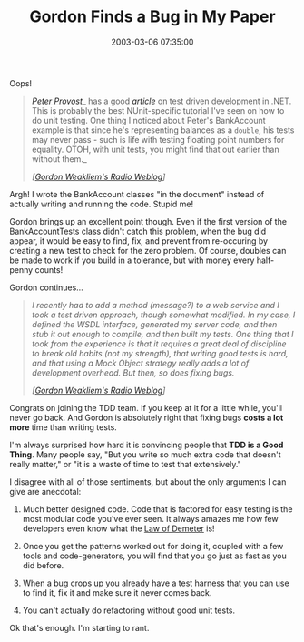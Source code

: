 ﻿---
layout: post
title: "Gordon Finds a Bug in My Paper"
comments: false
date: 2003-03-06 07:35:00
updated: 2004-05-05 14:31:00
categories:
 - Technology
subtext-id: 892dba26-cec9-4091-8dff-8e371c9f53c4
alias: /blog/Gordon-Finds-a-Bug-in-My-Paper.aspx
---


Oops!

> [_Peter Provost_](http://www.peterprovost.org/)_ has a good _[_article_](http://www.peterprovost.org/wiki/ow.asp?Test%2DDriven%5FDevelopment%5FIn%5F%2ENET)_ on test driven development in .NET. This is probably the best NUnit-specific tutorial I've seen on how to do unit testing. One thing I noticed about Peter's BankAccount example is that since he's representing balances as a `double`, his tests may never pass - such is life with testing floating point numbers for equality. OTOH, with unit tests, you might find that out earlier than without them._
> 
> _[_[_Gordon Weakliem's Radio Weblog_](http://radio.weblogs.com/0106046/)_]_

Argh! I wrote the BankAccount classes "in the document" instead of actually writing and running the code. Stupid me!

Gordon brings up an excellent point though. Even if the first version of the BankAccountTests class didn't catch this problem, when the bug did appear, it would be easy to find, fix, and prevent from re-occuring by creating a new test to check for the zero problem. Of course, doubles can be made to work if you build in a tolerance, but with money every half-penny counts!

Gordon continues...

> _I recently had to add a method (message?) to a web service and I took a test driven approach, though somewhat modified. In my case, I defined the WSDL interface, generated my server code, and then stub it out enough to compile, and then built my tests. One thing that I took from the experience is that it requires a great deal of discipline to break old habits (not my strength), that writing good tests is hard, and that using a Mock Object strategy really adds a lot of development overhead. But then, so does fixing bugs._
> 
> _[_[_Gordon Weakliem's Radio Weblog_](http://radio.weblogs.com/0106046/)_]_

Congrats on joining the TDD team. If you keep at it for a little while, you'll never go back. And Gordon is absolutely right that fixing bugs **costs a lot more** time than writing tests.

I'm always surprised how hard it is convincing people that **TDD is a Good Thing**. Many people say, "But you write so much extra code that doesn't really matter," or "it is a waste of time to test that extensively."

I disagree with all of those sentiments, but about the only arguments I can give are anecdotal:

  1. Much better designed code. Code that is factored for easy testing is the most modular code you've ever seen. It always amazes me how few developers even know what the [Law of Demeter](http://c2.com/cgi/wiki?LawOfDemeter) is!

  2. Once you get the patterns worked out for doing it, coupled with a few tools and code-generators, you will find that you go just as fast as you did before.

  3. When a bug crops up you already have a test harness that you can use to find it, fix it and make sure it never comes back.

  4. You can't actually do refactoring without good unit tests.

Ok that's enough. I'm starting to rant.
